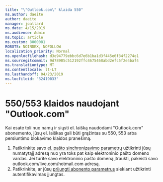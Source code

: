 ```yaml
---
title: "\"Outlook.com\" klaida 550"
ms.author: daeite
author: daeite
manager: joallard
ms.date: 4/15/2019
ms.audience: Admin
ms.topic: article
ms.custom: 8000081
ROBOTS: NOINDEX, NOFOLLOW
localization_priority: Normal
ms.openlocfilehash: d3e94779ebbc6d7e6b1ba1d3f445e6f34f2274e1
ms.sourcegitcommit: 9d78905c512192ffc4675468abd2efc5f2e4baf4
ms.translationtype: MT
ms.contentlocale: lt-LT
ms.lasthandoff: 04/23/2019
ms.locfileid: "32419033"
---
```

# <a name="error-550553-in-outlookcom"></a>550/553 klaidos naudojant "Outlook.com"

Kai esate toli nuo namų ir siųsti el. laišką naudodami "Outlook.com" abonemento, jūsų el. laiškas gali būti grąžintas su 550, 553 arba persiuntimo blokavimo klaidos pranešimą.
1. Patikrinkite savo [el. pašto sinchronizavimo parametrų](https://go.microsoft.com/fwlink/?linkid=2031283) užtikrinti jūsų numatytąjį adresą nuo yra toks pat kaip elektroninio pašto domeno vardas. Jei turite savo elektroninio pašto domeną įtraukti, pakeisti savo outlook.com/live.com/hotmail.com adresą.
2. Patikrinkite, ar jūsų [prijungti abonento parametrus](https://go.microsoft.com/fwlink/?linkid=875264&clcid=0x409) siekiant užtikrinti autentifikavimas įjungtas.
